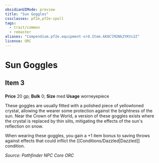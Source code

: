 ```yaml
---
obsidianUIMode: preview
title: "Sun Goggles"
cssclasses: pf2e,pf2e-spell
tags:
  - trait/common
  - remaster
aliases: "Compendium.pf2e.equipment-srd.Item.kK0ClM2NkZYKVs2Z"
license: ORC
---
```

# Sun Goggles
## Item 3
### 


**Price** 20 gp; 
**Bulk** 0; **Size** med
**Usage** worneyepiece

These goggles are usually fitted with a polished piece of yellowtoned crystal, allowing the wearer some protection against the brightness of the sun. Near the Crown of the World, a version of these goggles exists where the crystal is replaced by thin slits, mitigating the effects of the sun's reflection on snow.

When wearing these goggles, you gain a +1 item bonus to saving throws against effects that could inflict the [[Conditions/Dazzled|Dazzled]] condition.

*Source: Pathfinder NPC Core*
*ORC*